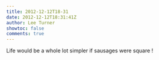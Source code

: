 ```yaml
---
title: 2012-12-12T18-31
date: 2012-12-12T18:31:41Z
author: Lee Turner
showtoc: false
comments: true
---
```


Life would be a whole lot simpler if sausages were square !

